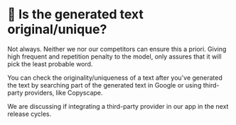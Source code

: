 # 📑 Is the generated text original/unique?

Not always. Neither we nor our competitors can ensure this a priori. Giving high frequent and repetition penalty to the model, only assures that it will pick the least probable word.

You can check the originality/uniqueness of a text after you've generated the text by searching part of the generated text in Google or using third-party providers, like Copyscape.

We are discussing if integrating a third-party provider in our app in the next release cycles.
